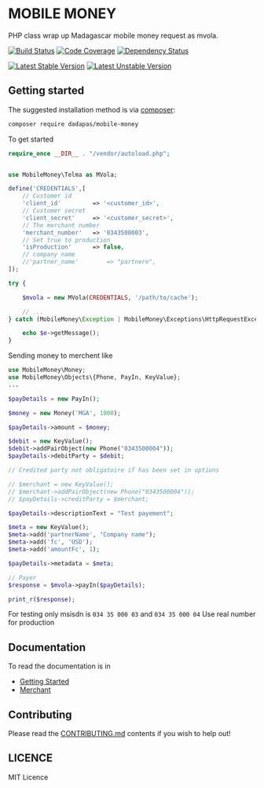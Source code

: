 # MOBILE MONEY
PHP class wrap up Madagascar mobile money request as mvola.

[![Build Status](https://travis-ci.org/dadapas/mobile-money.svg?branch=main)](https://travis-ci.org/dadapas/mobile-money)
[![Code Coverage](https://codecov.io/gh/dadapas/mobile-money/branch/master/graph/badge.svg)](https://codecov.io/gh/dadapas/mobile-money/branch/master)
[![Dependency Status](https://www.versioneye.com/package/php--dadapas--mobile-money/badge.svg)](https://www.versioneye.com/package/php--dadapas--mobile-money)

[![Latest Stable Version](https://poser.pugx.org/dadapas/mobile-money/v/stable.png)](https://packagist.org/packages/dadapas/mobile-money)
[![Latest Unstable Version](https://poser.pugx.org/dadapas/mobile-money/v/unstable.png)](https://packagist.org/packages/dadapas/mobile-money)


## Getting started

The suggested installation method is via [composer](https://getcomposer.org/):

```sh
composer require dadapas/mobile-money
```

To get started

```php
require_once __DIR__ . "/vendor/autoload.php";


use MobileMoney\Telma as MVola;

define('CREDENTIALS',[
	// Customer id
	'client_id'			=> '<customer_id>',
	// Customer secret
	'client_secret'		=> '<customer_secret>',
	// The merchant number
	'merchant_number'	=> '0343500003',
	// Set true to production
	'isProduction'  	=> false,
	// company name
	//'partner_name'		=> "partnere",
]);

try {

	$mvola = new MVola(CREDENTIALS, '/path/to/cache');

	// ...
} catch (MobileMoney\Exception | MobileMoney\Exceptions\HttpRequestException $e) {

	echo $e->getMessage();
}

```

Sending money to merchent like
```php
use MobileMoney\Money;
use MobileMoney\Objects\{Phone, PayIn, KeyValue};
...

$payDetails = new PayIn();

$money = new Money('MGA', 1000);

$payDetails->amount = $money;

$debit = new KeyValue();
$debit->addPairObject(new Phone("0343500004"));
$payDetails->debitParty = $debit;

// Credited party not obligatoire if has been set in options

// $merchant = new KeyValue();
// $merchant->addPairObject(new Phone("0343500004"));
// $payDetails->creditParty = $merchant;

$payDetails->descriptionText = "Test payement";

$meta = new KeyValue();
$meta->add('partnerName', "Company name");
$meta->add('fc', 'USD');
$meta->add('amountFc', 1);

$payDetails->metadata = $meta;

// Payer 	
$response = $mvola->payIn($payDetails);

print_r($response);
```

For testing only msisdn is `034 35 000 03` and `034 35 000 04`
Use real number for production

## Documentation

To read the documentation is in
* [Getting Started](docs/getting-started)
* [Merchant](docs/merchent.md)

## Contributing

Please read the [CONTRIBUTING.md](CONTRIBUTING.md) contents if you wish to help out!


## LICENCE
MIT Licence